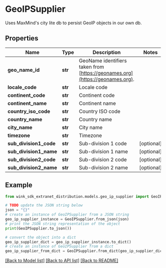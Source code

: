 # GeoIPSupplier

Uses MaxMind's city lite db to persist GeoIP objects in our own db.

## Properties

Name | Type | Description | Notes
------------ | ------------- | ------------- | -------------
**geo_name_id** | **str** | GeoName identifiers taken from [https://geonames.org](https://geonames.org). | 
**locale_code** | **str** | Locale code | 
**continent_code** | **str** | Continent code | 
**continent_name** | **str** | Continent name | 
**country_iso_code** | **str** | Country ISO code | 
**country_name** | **str** | Country name | 
**city_name** | **str** | City name | 
**timezone** | **str** | Timezone | 
**sub_division1_code** | **str** | Sub-division 1 code | [optional] 
**sub_division1_name** | **str** | Sub-division 1 name | [optional] 
**sub_division2_code** | **str** | Sub-division 2 code | [optional] 
**sub_division2_name** | **str** | Sub-division 2 name | [optional] 

## Example

```python
from wink_sdk_extranet_distribution.models.geo_ip_supplier import GeoIPSupplier

# TODO update the JSON string below
json = "{}"
# create an instance of GeoIPSupplier from a JSON string
geo_ip_supplier_instance = GeoIPSupplier.from_json(json)
# print the JSON string representation of the object
print(GeoIPSupplier.to_json())

# convert the object into a dict
geo_ip_supplier_dict = geo_ip_supplier_instance.to_dict()
# create an instance of GeoIPSupplier from a dict
geo_ip_supplier_from_dict = GeoIPSupplier.from_dict(geo_ip_supplier_dict)
```
[[Back to Model list]](../README.md#documentation-for-models) [[Back to API list]](../README.md#documentation-for-api-endpoints) [[Back to README]](../README.md)


